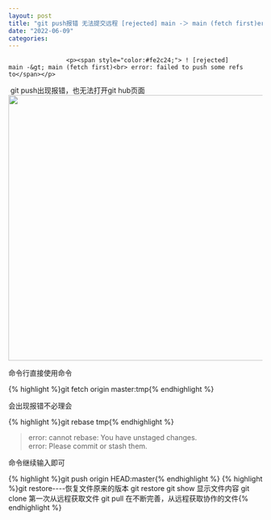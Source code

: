 ```yaml
---
layout: post
title: "git push报错 无法提交远程 [rejected] main -＞ main (fetch first)error: failed to push some refs to"
date: "2022-06-09"
categories: 
---
```


                    <p><span style="color:#fe2c24;"> ! [rejected]        main -&gt; main (fetch first)<br> error: failed to push some refs to</span></p> 
<p> git push出现报错，也无法打开git hub页面<img alt="" height="527" src="https://img-blog.csdnimg.cn/1d79d70ecbb04ca999c585c8b2795754.png?x-oss-process=image/watermark,type_d3F5LXplbmhlaQ,shadow_50,text_Q1NETiBA6K645aKo44Gu5bCP6J206J22,size_20,color_FFFFFF,t_70,g_se,x_16" width="1200"></p> 
<p>命令行直接使用命令</p> 
{% highlight %}git fetch origin master:tmp{% endhighlight %} 
<p>会出现报错不必理会</p> 
{% highlight %}git rebase tmp{% endhighlight %} 
<blockquote> 
 <p>error: cannot rebase: You have unstaged changes.<br> error: Please commit or stash them.</p> 
</blockquote> 
<p>命令继续输入即可</p> 
{% highlight %}git push origin HEAD:master{% endhighlight %} 
{% highlight %}git restore----恢复文件原来的版本
git restore
git show  显示文件内容
git clone 第一次从远程获取文件
git pull 在不断完善，从远程获取协作的文件{% endhighlight %}
                
